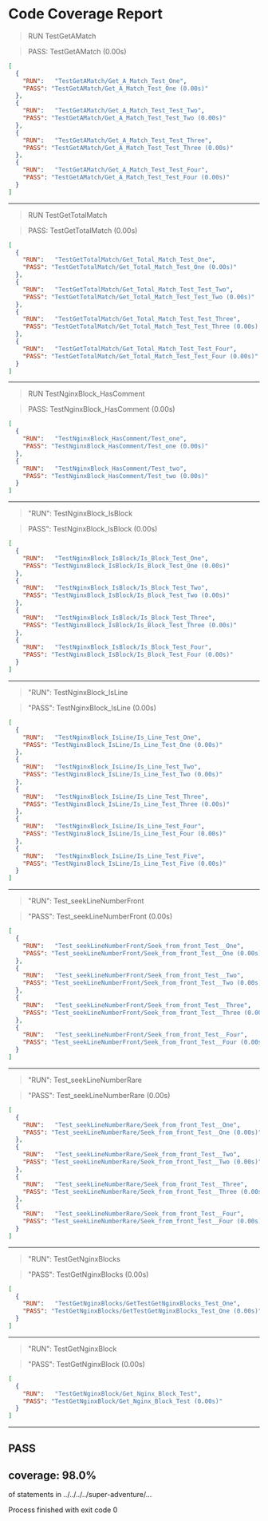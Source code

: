 # **Code Coverage Report**

> RUN   TestGetAMatch

> PASS: TestGetAMatch (0.00s)

```json
[
  {
    "RUN":   "TestGetAMatch/Get_A_Match_Test_One",
    "PASS": "TestGetAMatch/Get_A_Match_Test_One (0.00s)"
  },
  {
    "RUN":   "TestGetAMatch/Get_A_Match_Test_Test_Two",
    "PASS": "TestGetAMatch/Get_A_Match_Test_Test_Two (0.00s)"
  },
  {
    "RUN":   "TestGetAMatch/Get_A_Match_Test_Test_Three",
    "PASS": "TestGetAMatch/Get_A_Match_Test_Test_Three (0.00s)"
  },
  {
    "RUN":   "TestGetAMatch/Get_A_Match_Test_Test_Four",
    "PASS": "TestGetAMatch/Get_A_Match_Test_Test_Four (0.00s)"
  }
]
```

------

>RUN   TestGetTotalMatch

>PASS: TestGetTotalMatch (0.00s)
```json
[
  {
    "RUN":   "TestGetTotalMatch/Get_Total_Match_Test_One",
    "PASS": "TestGetTotalMatch/Get_Total_Match_Test_One (0.00s)"
  },
  {
    "RUN":   "TestGetTotalMatch/Get_Total_Match_Test_Test_Two",
    "PASS": "TestGetTotalMatch/Get_Total_Match_Test_Test_Two (0.00s)"
  },
  {
    "RUN":   "TestGetTotalMatch/Get_Total_Match_Test_Test_Three",
    "PASS": "TestGetTotalMatch/Get_Total_Match_Test_Test_Three (0.00s) "
  },
  {
    "RUN":   "TestGetTotalMatch/Get_Total_Match_Test_Test_Four",
    "PASS": "TestGetTotalMatch/Get_Total_Match_Test_Test_Four (0.00s)"
  }
]
```
------
>RUN   TestNginxBlock_HasComment
 
>PASS: TestNginxBlock_HasComment (0.00s)

```json
[
  {
    "RUN":   "TestNginxBlock_HasComment/Test_one",
    "PASS": "TestNginxBlock_HasComment/Test_one (0.00s)"
  },
  {
    "RUN":   "TestNginxBlock_HasComment/Test_two",
    "PASS": "TestNginxBlock_HasComment/Test_two (0.00s)"
  }
]
```
------

> "RUN":   TestNginxBlock_IsBlock

> PASS": TestNginxBlock_IsBlock (0.00s)
```json
[
  {
    "RUN":   "TestNginxBlock_IsBlock/Is_Block_Test_One",
    "PASS": "TestNginxBlock_IsBlock/Is_Block_Test_One (0.00s)"
  },
  {
    "RUN":   "TestNginxBlock_IsBlock/Is_Block_Test_Two",
    "PASS": "TestNginxBlock_IsBlock/Is_Block_Test_Two (0.00s)"
  },
  {
    "RUN":   "TestNginxBlock_IsBlock/Is_Block_Test_Three",
    "PASS": "TestNginxBlock_IsBlock/Is_Block_Test_Three (0.00s)"
  },
  {
    "RUN":   "TestNginxBlock_IsBlock/Is_Block_Test_Four",
    "PASS": "TestNginxBlock_IsBlock/Is_Block_Test_Four (0.00s)"
  }
]
```
------
>"RUN":   TestNginxBlock_IsLine

>"PASS": TestNginxBlock_IsLine (0.00s)
```json
[
  {
    "RUN":   "TestNginxBlock_IsLine/Is_Line_Test_One",
    "PASS": "TestNginxBlock_IsLine/Is_Line_Test_One (0.00s)"
  },
  {
    "RUN":   "TestNginxBlock_IsLine/Is_Line_Test_Two",
    "PASS": "TestNginxBlock_IsLine/Is_Line_Test_Two (0.00s)"
  },
  {
    "RUN":   "TestNginxBlock_IsLine/Is_Line_Test_Three",
    "PASS": "TestNginxBlock_IsLine/Is_Line_Test_Three (0.00s)"
  },
  {
    "RUN":   "TestNginxBlock_IsLine/Is_Line_Test_Four",
    "PASS": "TestNginxBlock_IsLine/Is_Line_Test_Four (0.00s)"
  },
  {
    "RUN":   "TestNginxBlock_IsLine/Is_Line_Test_Five",
    "PASS": "TestNginxBlock_IsLine/Is_Line_Test_Five (0.00s)"
  }
]
```
------
>"RUN":   Test_seekLineNumberFront

>"PASS": Test_seekLineNumberFront (0.00s)
```json
[
  {
    "RUN":   "Test_seekLineNumberFront/Seek_from_front_Test__One",
    "PASS": "Test_seekLineNumberFront/Seek_from_front_Test__One (0.00s)"
  },
  {
    "RUN":   "Test_seekLineNumberFront/Seek_from_front_Test__Two",
    "PASS": "Test_seekLineNumberFront/Seek_from_front_Test__Two (0.00s)"
  },
  {
    "RUN":   "Test_seekLineNumberFront/Seek_from_front_Test__Three",
    "PASS": "Test_seekLineNumberFront/Seek_from_front_Test__Three (0.00s)"
  },
  {
    "RUN":   "Test_seekLineNumberFront/Seek_from_front_Test__Four",
    "PASS": "Test_seekLineNumberFront/Seek_from_front_Test__Four (0.00s)"
  }
]
```
------
>"RUN":   Test_seekLineNumberRare

>"PASS": Test_seekLineNumberRare (0.00s)
```json
[
  {
    "RUN":   "Test_seekLineNumberRare/Seek_from_front_Test__One",
    "PASS": "Test_seekLineNumberRare/Seek_from_front_Test__One (0.00s)"
  },
  {
    "RUN":   "Test_seekLineNumberRare/Seek_from_front_Test__Two",
    "PASS": "Test_seekLineNumberRare/Seek_from_front_Test__Two (0.00s)"
  },
  {
    "RUN":   "Test_seekLineNumberRare/Seek_from_front_Test__Three",
    "PASS": "Test_seekLineNumberRare/Seek_from_front_Test__Three (0.00s)"
  },
  {
    "RUN":   "Test_seekLineNumberRare/Seek_from_front_Test__Four",
    "PASS": "Test_seekLineNumberRare/Seek_from_front_Test__Four (0.00s)"
  }
]
```
------
> "RUN":   TestGetNginxBlocks

> "PASS": TestGetNginxBlocks (0.00s)
```json
[
  {
    "RUN":   "TestGetNginxBlocks/GetTestGetNginxBlocks_Test_One",
    "PASS": "TestGetNginxBlocks/GetTestGetNginxBlocks_Test_One (0.00s)"
  }
]
```
------
> "RUN":   TestGetNginxBlock

> "PASS": TestGetNginxBlock (0.00s)
```json
[
  {
    "RUN":   "TestGetNginxBlock/Get_Nginx_Block_Test",
    "PASS": "TestGetNginxBlock/Get_Nginx_Block_Test (0.00s)"
  }
]
```
------


## PASS
## coverage: 98.0% 
of statements in ../../../../super-adventure/...

Process finished with exit code 0



